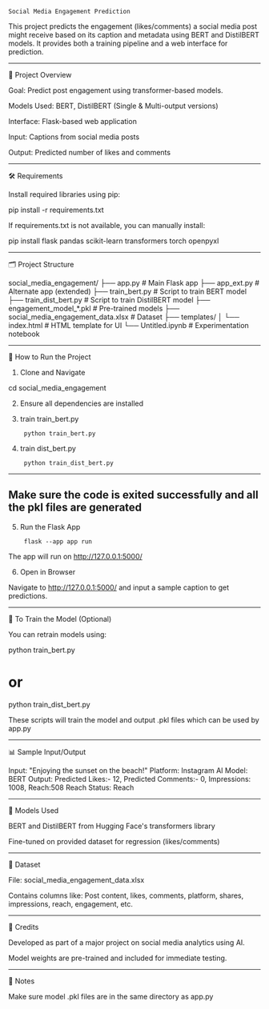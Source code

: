     Social Media Engagement Prediction

This project predicts the engagement (likes/comments) a social media post might receive based on its caption and metadata using BERT and DistilBERT models. It provides both a training pipeline and a web interface for prediction.

---------------------------------------

📌 Project Overview

Goal: Predict post engagement using transformer-based models.

Models Used: BERT, DistilBERT (Single & Multi-output versions)

Interface: Flask-based web application

Input: Captions from social media posts

Output: Predicted number of likes and comments

---------------------------------------

🛠️ Requirements

Install required libraries using pip:

pip install -r requirements.txt

If requirements.txt is not available, you can manually install:

pip install flask pandas scikit-learn transformers torch openpyxl

---------------------------------------

🗂️ Project Structure

social_media_engagement/
    ├── app.py                    # Main Flask app
    ├── app_ext.py                # Alternate app (extended)
    ├── train_bert.py             # Script to train BERT model
    ├── train_dist_bert.py        # Script to train DistilBERT model
    ├── engagement_model_*.pkl    # Pre-trained models
    ├── social_media_engagement_data.xlsx  # Dataset
    ├── templates/
    │   └── index.html            # HTML template for UI
    └── Untitled.ipynb            # Experimentation notebook

---------------------------------------

🚀 How to Run the Project

1. Clone and Navigate

cd social_media_engagement

2. Ensure all dependencies are installed

3. train train_bert.py

        python train_bert.py

4. train dist_bert.py

        python train_dist_bert.py

--------------------------------------------------
Make sure the code is exited successfully and 
all the pkl files are generated
--------------------------------------------------

5. Run the Flask App

        flask --app app run

The app will run on http://127.0.0.1:5000/

6. Open in Browser

Navigate to http://127.0.0.1:5000/ and input a sample caption to get predictions.

---------------------------------------

🔄 To Train the Model (Optional)

You can retrain models using:

python train_bert.py
# or
python train_dist_bert.py

These scripts will train the model and output .pkl files which can be used by app.py

---------------------------------------

📊 Sample Input/Output

Input: "Enjoying the sunset on the beach!"
Platform: Instagram
AI Model: BERT
Output: Predicted Likes:- 12, Predicted Comments:- 0, Impressions: 1008, Reach:508
Reach Status: Reach

---------------------------------------

🤖 Models Used

BERT and DistilBERT from Hugging Face's transformers library

Fine-tuned on provided dataset for regression (likes/comments)

---------------------------------------

📁 Dataset

File: social_media_engagement_data.xlsx

Contains columns like: Post content, likes, comments, platform, shares, impressions, reach, engagement, etc.

---------------------------------------

🙌 Credits

Developed as part of a major project on social media analytics using AI.

Model weights are pre-trained and included for immediate testing.

---------------------------------------

📝 Notes

Make sure model .pkl files are in the same directory as app.py

